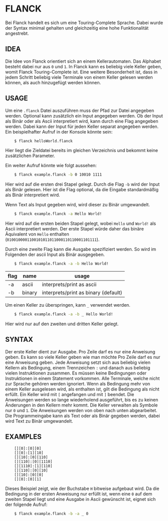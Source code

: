 # FLANCK

Bei Flanck handelt es sich um eine Touring-Complete Sprache.
Dabei wurde der Syntax minimal gehalten und gleichzeitig eine hohe Funktionalität angestrebt.

## IDEA

Die Idee von Flanck orientiert sich an einem Kellerautomaten.
Das Alphabet besteht dabei nur aus `0` und `1`.
In Flanck kann es beliebig viele Keller geben, womit Flanck Touring-Complete ist.
Eine weitere Besonderheit ist, dass in jedem Schritt beliebig viele Terminale 
von einem Keller gelesen werden können, als auch hinzugefügt werden können.

## USAGE

Um eine ``.flanck`` Datei auszuführen muss der Pfad zur Datei angegeben werden.
Optional kann zusätzlich ein Input angegeben werden.
Ob der Input als Binär oder als Ascii interpretiert wird, kann durch eine Flag angegeben werden.
Dabei kann der Input für jeden Keller separat angegeben werden.
Ein beispielhafter Aufruf in der Konsole könnte sein:
```sh
    $ flanck helloWorld.flanck
```
Hier liegt die Zieldatei bereits im gleichen Verzeichnis 
und bekommt keine zusätzlichen Parameter.

Ein weiter Aufruf könnte wie folgt aussehen:
```sh
    $ flanck example.flanck -b 0 10010 1111
```
Hier wird auf die ersten drei Stapel gelegt.
Durch die Flag `-b` wird der Input als Binär gelesen.
Hier ist die Flag optional, da die Eingabe standardmäßig als Binär interpretiert wird.

Wenn Text als Input gegeben wird, wird dieser zu Binär umgewandelt.
```sh
    $ flanck example.flanck -a Hello World!
```
Hier wird auf die ersten beiden Stapel gelegt, wobei `Hello` und `World!` als Ascii interpretiert werden.
Der erste Stapel würde daher das binäre Äquivalent von `Hello` enthalten (`0100100001100101011011000110110001101111`).

Durch eine zweite Flag kann die Ausgabe spezifiziert werden.
So wird im Folgenden der ascii Input als Binär ausgegeben.
```sh
    $ flanck example.flanck -a -b Hello World!
```

| flag | name   | usage                                |
|------|--------|--------------------------------------|
| -a   | ascii  | interprets/print as ascii            |
| -b   | binary | interprets/print as binary (default) |

Um einen Keller zu überspringen, kann `_` verwendet werden.
```sh
    $ flanck example.flanck -a -b _ Hello World!
```
Hier wird nur auf den zweiten und dritten Keller gelegt.

## SYNTAX

Der erste Keller dient zur Ausgabe.
Pro Zeile darf es nur eine Anweisung geben.
Es kann so viele Keller geben wie man möchte
Pro Zeile darf es nur eine Anweisung geben.
Jede Anweisung setzt sich aus beliebig vielen Kellern als Bedingung, einem Trennzeichen `:` und danach aus beliebig vielen Instruktionen zusammen.
Es müssen keine Bedingungen oder Instruktionen in einem Statement vorkommen.
Alle Terminale, welche nicht zur Sprache gehören werden ignoriert.
Wenn als Bedingung mehr von einem Keller ausgelesen wird, als enthalten ist, gilt die Bedingung als nicht erfüllt.
Ein Keller wird mit `[` angefangen und mit `]` beendet.
Die Anweisungen werden so lange wiederholend ausgeführt, bis es zu keinen Änderungen in den Kellern mehr kommt.
Die Keller verwalten als Symbole nur `0` und `1`.
Die Anweisungen werden von oben nach unten abgearbeitet.
Die Programmeingabe kann als Text oder als Binär gegeben werden, dabei wird Text zu Binär umgewandelt.

## EXAMPLES

```shell
    [][0]:[0][0]
    [][0]:[1][10]
    [][10]:[0][110]
    [][110]:[0][1110]
    [][1110]:[1][110]
    [][110]:[0][10]
    [][10]:[0][0]
    [][0]:[0][1]
```

Dieses Beispiel zeigt, wie der Buchstabe `H` bitweise aufgebaut wird.
Da die Bedingung in der ersten Anweisung nur erfüllt ist, wenn eine `0` auf dem zweiten Stapel liegt
und eine Ausgabe in Ascii gewünscht ist, eignet sich der folgende Aufruf:
```sh
    $ flanck example.flanck -b -a _ 0
```